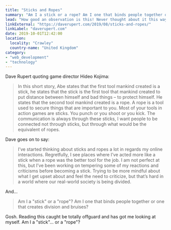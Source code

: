 ```yaml
---
title: "Sticks and Ropes"
summary: "Am I a stick or a rope? Am I one that binds people together or one that creates division and bruises?"
lead: "How good an observation is this! Never thought about it this way."
linkExternal: "https://daverupert.com/2019/08/sticks-and-ropes/"
linkLabel: "daverupert.com"
date: 2019-10-01T12:42:00
location:
  locality: "Crawley"
  country-name: "United Kingdom"
category:
- "web_development"
- "technology"
---
```


Dave Rupert quoting game director Hideo Kojima:

> In this short story, Abe states that the first tool mankind created is a stick, he states that the stick is the first tool that mankind created to put distance between himself and bad things – to protect himself. He states that the second tool mankind created is a rope. A rope is a tool used to secure things that are important to you. Most of your tools in action games are sticks. You punch or you shoot or you kick. The communication is always through these sticks, I want people to be connected not through sticks, but through what would be the equivalent of ropes.

Dave goes on to say:

> I’ve started thinking about sticks and ropes a lot in regards my online interactions. Regretfully, I see places where I’ve acted more like a stick when a rope was the better tool for the job. I am not perfect at this, but I’ve been working on tempering some of my reactions and criticisms before becoming a stick. Trying to be more mindful about what I get upset about and feel the need to criticize, but that’s hard in a world where our real-world society is being divided.

And...

> Am I a "stick" or a "rope"? Am I one that binds people together or one that creates division and bruises?

Gosh. Reading this caught be totally offguard and has got me looking at myself. Am I a "stick"... or a "rope"?


